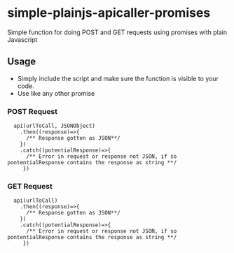 # simple-plainjs-apicaller-promises
Simple function for doing POST and GET requests using promises with plain Javascript

## Usage
- Simply include the script and make sure the function is visible to your code.
- Use like any other promise   

### POST Request
```
  api(urlToCall, JSONObject)
    .then((response)=>{
      /** Response gotten as JSON**/
    })
    .catch((potentialResponse)=>{
      /** Error in request or response not JSON, if so pontentialResponse contains the response as string **/
     })
```  

### GET Request
```
  api(urlToCall)
    .then((response)=>{
      /** Response gotten as JSON**/
    })
    .catch((potentialResponse)=>{
      /** Error in request or response not JSON, if so pontentialResponse contains the response as string **/
     })
```  
